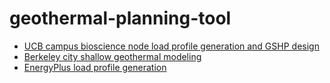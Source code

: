 # geothermal-planning-tool
* [UCB campus bioscience node load profile generation and GSHP design](https://github.com/Kecheng-Chen/ucb)
* [Berkeley city shallow geothermal modeling](https://github.com/Kecheng-Chen/city-scale-modeling)
* [EnergyPlus load profile generation](https://github.com/Kecheng-Chen/Load-Profile)
